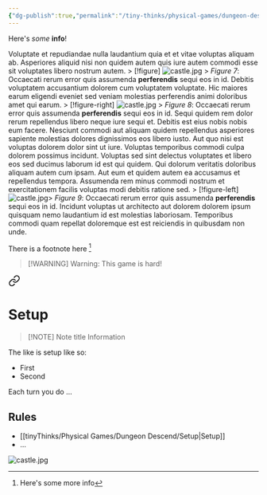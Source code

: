 ```yaml
---
{"dg-publish":true,"permalink":"/tiny-thinks/physical-games/dungeon-descend/dungeon-descend/"}
---
```


Here's *some* **info**!

Voluptate et repudiandae nulla laudantium quia et et vitae voluptas aliquam ab. Asperiores aliquid nisi non quidem autem quis iure autem commodi esse sit voluptates libero nostrum autem. > [!figure] ![castle.jpg](/img/user/castle.jpg) > *Figure 7*: Occaecati rerum error quis assumenda **perferendis** sequi eos in id. Debitis voluptatem accusantium dolorem cum voluptatem voluptate. Hic maiores earum eligendi eveniet sed veniam molestias perferendis animi doloribus amet qui earum. > [!figure-right] ![castle.jpg](/img/user/castle.jpg) > *Figure 8*: Occaecati rerum error quis assumenda **perferendis** sequi eos in id. Sequi quidem rem dolor rerum repellendus libero neque iure sequi et. Debitis est eius nobis nobis eum facere. Nesciunt commodi aut aliquam quidem repellendus asperiores sapiente molestias dolores dignissimos eos libero iusto. Aut quo nisi est voluptas dolorem dolor sint ut iure. Voluptas temporibus commodi culpa dolorem possimus incidunt. Voluptas sed sint delectus voluptates et libero eos sed ducimus laborum id est qui quidem. Qui dolorum veritatis doloribus aliquam autem cum ipsam. Aut eum et quidem autem ea accusamus et repellendus tempora. Assumenda rem minus commodi nostrum et exercitationem facilis voluptas modi debitis ratione sed. > [!figure-left] ![castle.jpg](/img/user/castle.jpg)> *Figure 9*: Occaecati rerum error quis assumenda **perferendis** sequi eos in id. Incidunt voluptas ut architecto aut dolorem dolorem ipsum quisquam nemo laudantium id est molestias laboriosam. Temporibus commodi quam repellat doloremque est est reiciendis in quibusdam non unde.

There is a footnote here [^1]

> [!WARNING] Warning: This game is hard!


<div class="transclusion internal-embed is-loaded"><a class="markdown-embed-link" href="/tiny-thinks/physical-games/dungeon-descend/setup/" aria-label="Open link"><svg xmlns="http://www.w3.org/2000/svg" width="24" height="24" viewBox="0 0 24 24" fill="none" stroke="currentColor" stroke-width="2" stroke-linecap="round" stroke-linejoin="round" class="svg-icon lucide-link"><path d="M10 13a5 5 0 0 0 7.54.54l3-3a5 5 0 0 0-7.07-7.07l-1.72 1.71"></path><path d="M14 11a5 5 0 0 0-7.54-.54l-3 3a5 5 0 0 0 7.07 7.07l1.71-1.71"></path></svg></a><div class="markdown-embed">

<div class="markdown-embed-title">

# Setup

</div>



> [!NOTE] Note title
> Information

The like is setup like so:
- First
- Second

</div></div>



<div class="transclusion internal-embed is-loaded"><div class="markdown-embed">



Each turn you do ...

</div></div>


## Rules
- [[tinyThinks/Physical Games/Dungeon Descend/Setup\|Setup]]
- ...


![castle.jpg](/img/user/castle.jpg)

[^1]: Here's some more info